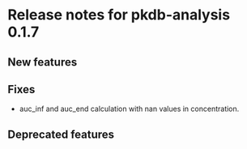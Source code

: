 # Release notes for pkdb-analysis 0.1.7

## New features

## Fixes
- auc_inf and auc_end calculation with nan values in concentration.

## Deprecated features


